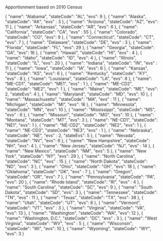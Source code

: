 Apportionment based on 2010 Census

{
"name": "Alabama",
"stateCode": "AL",
"evs": 9
},
{
"name": "Alaska",
"stateCode": "AK",
"evs" : 3
},
{
"name": "Arizona",
"stateCode": "AZ",
"evs": 11
},
{
"name": "Arkansas",
"stateCode": "AR",
"evs": 6
},
{
"name": "California",
"stateCode": "CA",
"evs" : 55
},
{
"name": "Colorado",
"stateCode": "CO",
"evs": 9
},
{
"name": "Connecticut",
"stateCode": "CT",
"evs": 7
},
{
"name": "Delaware",
"stateCode": "DE",
"evs" : 3
},
{
"name": "Florida",
"stateCode": "FL",
"evs": 29
},
{
"name": "Georgia",
"stateCode": "GA",
"evs": 16
},
{
"name": "Hawaii",
"stateCode": "HI",
"evs" : 4
},
{
"name": "Idaho",
"stateCode": "ID",
"evs": 4
},
{
"name": "Illinois",
"stateCode": "IL",
"evs": 20
},
{
"name": "Indiana",
"stateCode": "IN",
"evs" : 11
},
{
"name": "Iowa",
"stateCode": "IA",
"evs": 6
},
{
"name": "Kansas",
"stateCode": "KS",
"evs": 6
},
{
"name": "Kentucky",
"stateCode": "KY",
"evs" : 8
},
{
"name": "Louisiana",
"stateCode": "LA",
"evs": 8
},
{
"name": "ME-CD1",
"stateCode": "ME1",
"evs" : 1
},
{
"name": "ME-CD2",
"stateCode": "ME2",
"evs": 1
},
{
"name": "Maine",
"stateCode": "ME",
"evs": 2,
"stateEvs": 4
},
{
"name": "Maryland",
"stateCode": "MD",
"evs": 10
},
{
"name": "Massachusetts",
"stateCode": "MA",
"evs" : 11
},
{
"name": "Michigan",
"stateCode": "MI",
"evs": 16
},
{
"name": "Minnesota",
"stateCode": "MN",
"evs": 10
},
{
"name": "Mississippi",
"stateCode": "MS",
"evs" : 6
},
{
"name": "Missouri",
"stateCode": "MO",
"evs": 10
},
{
"name": "Montana",
"stateCode": "MT",
"evs": 3
},
{
"name": "NE-CD1",
"stateCode": "NE1",
"evs": 1
},
{
"name": "NE-CD2",
"stateCode": "NE2",
"evs": 1
},
{
"name": "NE-CD3",
"stateCode": "NE3",
"evs" : 1
},
{
"name": "Nebraska",
"stateCode": "NE",
"evs" : 2,
"stateEvs": 5
},
{
"name": "Nevada",
"stateCode": "NV",
"evs": 6
},
{
"name": "New Hampshire",
"stateCode": "NH",
"evs": 4
},
{
"name": "New Jersey",
"stateCode": "NJ",
"evs" : 14
},
{
"name": "New Mexico",
"stateCode": "NM",
"evs": 5
},
{
"name": "New York",
"stateCode": "NY",
"evs": 29
},
{
"name": "North Carolina",
"stateCode": "NC",
"evs" : 15
},
{
"name": "North Dakota",
"stateCode": "ND",
"evs": 3
},
{
"name": "Ohio",
"stateCode": "OH",
"evs": 18
},
{
"name": "Oklahoma",
"stateCode": "OK",
"evs" : 7
},
{
"name": "Oregon",
"stateCode": "OR",
"evs": 7
},
{
"name": "Pennsylvania",
"stateCode": "PA",
"evs": 20
},
{
"name": "Rhode Island",
"stateCode": "RI",
"evs" : 4
},
{
"name": "South Carolina",
"stateCode": "SC",
"evs": 9
},
{
"name": "South Dakota",
"stateCode": "SD",
"evs": 3
},
{
"name": "Tennessee",
"stateCode": "TN",
"evs" : 11
},
{
"name": "Texas",
"stateCode": "TX",
"evs": 38
},
{
"name": "Utah",
"stateCode": "UT",
"evs": 6
},
{
"name": "Vermont",
"stateCode": "VT",
"evs" : 3
},
{
"name": "Virginia",
"stateCode": "VA",
"evs": 13
},
{
"name": "Washington",
"stateCode": "WA",
"evs": 12
},
{
"name": "Washington, D.C.",
"stateCode": "DC",
"evs" : 3
},
{
"name": "West Virginia",
"stateCode": "WV",
"evs" : 5
},
{
"name": "Wisconsin",
"stateCode": "WI",
"evs": 10
},
{
"name": "Wyoming",
"stateCode": "WY",
"evs": 3
}
